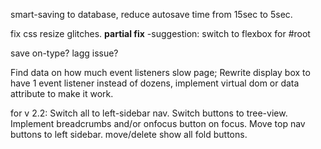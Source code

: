 smart-saving to database, reduce autosave time from 15sec to 5sec.

fix css resize glitches. **partial fix** -suggestion: switch to flexbox for #root

save on-type? lagg issue?

Find data on how much event listeners slow page; Rewrite display box to have 1 event listener instead of dozens, implement virtual dom or data attribute to make it work.

for v 2.2: Switch all to left-sidebar nav. Switch buttons to tree-view. Implement breadcrumbs and/or onfocus button on focus. Move top nav buttons to left sidebar. move/delete show all fold buttons.
